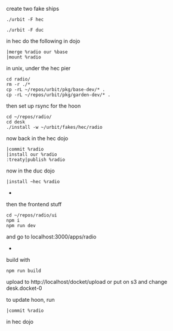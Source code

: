 create two fake ships

```
./urbit -F hec
```

```
./urbit -F duc
```

in hec do the following in dojo

```
|merge %radio our %base
|mount %radio
```

in unix, under the hec pier

```
cd radio/
rm -r ./*
cp -rL ~/repos/urbit/pkg/base-dev/* .
cp -rL ~/repos/urbit/pkg/garden-dev/* .
```

then set up rsync for the hoon

```
cd ~/repos/radio/
cd desk
./install -w ~/urbit/fakes/hec/radio
```

now back in the hec dojo

```
|commit %radio
|install our %radio
:treaty|publish %radio
```

now in the duc dojo

```
|install ~hec %radio
```

-

then the frontend stuff

```
cd ~/repos/radio/ui
npm i
npm run dev
```

and go to localhost:3000/apps/radio

-

build with

```
npm run build
```

upload to http://localhost/docket/upload
or put on s3 and change desk.docket-0

to update hoon, run

```
|commit %radio
```

in hec dojo
